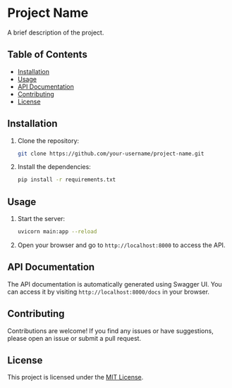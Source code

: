 # Project Name

A brief description of the project.

## Table of Contents

- [Installation](#installation)
- [Usage](#usage)
- [API Documentation](#api-documentation)
- [Contributing](#contributing)
- [License](#license)

## Installation

1. Clone the repository:

    ```bash
    git clone https://github.com/your-username/project-name.git
    ```

2. Install the dependencies:

    ```bash
    pip install -r requirements.txt
    ```

## Usage

1. Start the server:

    ```bash
    uvicorn main:app --reload
    ```

2. Open your browser and go to `http://localhost:8000` to access the API.

## API Documentation

The API documentation is automatically generated using Swagger UI. You can access it by visiting `http://localhost:8000/docs` in your browser.

## Contributing

Contributions are welcome! If you find any issues or have suggestions, please open an issue or submit a pull request.

## License

This project is licensed under the [MIT License](LICENSE).